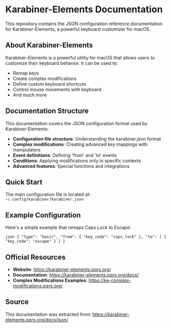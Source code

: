 # Karabiner-Elements Documentation

This repository contains the JSON configuration reference documentation for Karabiner-Elements, a powerful keyboard customizer for macOS.

## About Karabiner-Elements

Karabiner-Elements is a powerful utility for macOS that allows users to customize their keyboard behavior. It can be used to:

- Remap keys
- Create complex modifications
- Define custom keyboard shortcuts
- Control mouse movements with keyboard
- And much more

## Documentation Structure

This documentation covers the JSON configuration format used by Karabiner-Elements:

- **Configuration file structure**: Understanding the karabiner.json format
- **Complex modifications**: Creating advanced key mappings with manipulators
- **Event definitions**: Defining 'from' and 'to' events
- **Conditions**: Applying modifications only in specific contexts
- **Advanced features**: Special functions and integrations

## Quick Start

The main configuration file is located at:
`
~/.config/karabiner/karabiner.json
`

## Example Configuration

Here's a simple example that remaps Caps Lock to Escape:

`json
{
  "type": "basic",
  "from": {
    "key_code": "caps_lock"
  },
  "to": [
    {
      "key_code": "escape"
    }
  ]
}
`

## Official Resources

- **Website**: https://karabiner-elements.pqrs.org/
- **Documentation**: https://karabiner-elements.pqrs.org/docs/
- **Complex Modifications Examples**: https://ke-complex-modifications.pqrs.org/

## Source

This documentation was extracted from: https://karabiner-elements.pqrs.org/docs/json/
